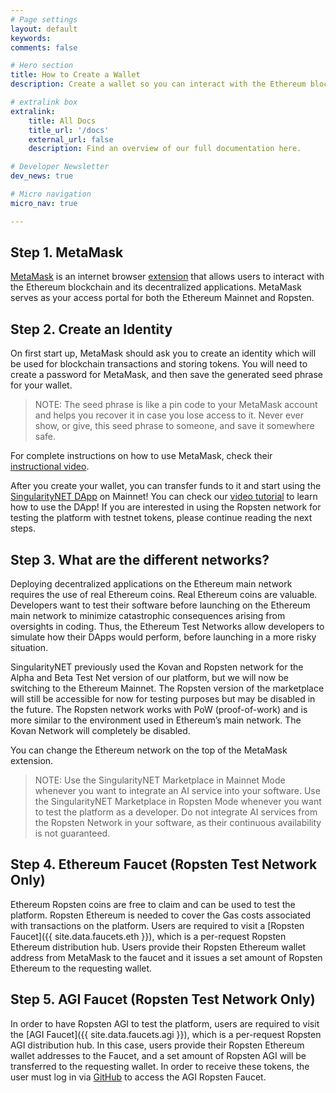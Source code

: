 ```yaml
---
# Page settings
layout: default
keywords:
comments: false

# Hero section
title: How to Create a Wallet
description: Create a wallet so you can interact with the Ethereum blockchain

# extralink box
extralink:
    title: All Docs
    title_url: '/docs'
    external_url: false
    description: Find an overview of our full documentation here.

# Developer Newsletter
dev_news: true

# Micro navigation
micro_nav: true

---
```


## Step 1. MetaMask

[MetaMask](https://metamask.io/) is an internet browser [extension](https://chrome.google.com/webstore/detail/metamask/nkbihfbeogaeaoehlefnkodbefgpgknn) that allows users to interact with the Ethereum blockchain and its decentralized applications. MetaMask serves as your access portal for both the Ethereum Mainnet and Ropsten.

## Step 2. Create an Identity

On first start up, MetaMask should ask you to create an identity which will be used for blockchain transactions and storing tokens. You will need to create a password for MetaMask, and then save the generated seed phrase for your wallet.

>NOTE: The seed phrase is like a pin code to your MetaMask account and helps you recover it in case you lose access to it. Never ever show, or give, this seed phrase to someone, and save it somewhere safe.

For complete instructions on how to use MetaMask, check their [instructional video](https://www.youtube.com/watch?time_continue=6&v=ZIGUC9JAAw8).

After you create your wallet, you can transfer funds to it and start using the [SingularityNET DApp](https://beta.singularitynet.io/) on Mainnet! You can check our [video tutorial](https://www.youtube.com/watch?v=j_9yLRQ1bE4) to learn how to use the DApp!
If you are interested in using the Ropsten network for testing the platform with testnet tokens, please continue reading the next steps.

## Step 3. What are the different networks?

Deploying decentralized applications on the Ethereum main network requires the use of real Ethereum coins. Real Ethereum coins are valuable. Developers want to test their software before launching on the Ethereum main network to minimize catastrophic consequences arising from oversights in coding. Thus, the Ethereum Test Networks allow developers to simulate how their DApps would perform, before launching in a more risky situation.

SingularityNET previously used the Kovan and Ropsten network for the Alpha and Beta Test Net version of our platform, but we will now be switching to the Ethereum Mainnet. The Ropsten version of the marketplace will still be accessible for now for testing purposes but may be disabled in the future. The Ropsten network works with PoW (proof-of-work) and is more similar to the environment used in Ethereum’s main network. The Kovan Network will completely be disabled.

You can change the Ethereum network on the top of the MetaMask extension.

>NOTE: Use the SingularityNET Marketplace in Mainnet Mode whenever you want to integrate an AI service into your software. Use the SingularityNET Marketplace in Ropsten Mode whenever you want to test the platform as a developer. Do not integrate AI services from the Ropsten Network in your software, as their continuous availability is not guaranteed.

## Step 4. Ethereum Faucet (Ropsten Test Network Only)

Ethereum Ropsten coins are free to claim and can be used to test the platform. Ropsten Ethereum is needed to cover the Gas costs associated with transactions on the platform. Users are required to visit a [Ropsten Faucet]({{ site.data.faucets.eth }}), which is a per-request Ropsten Ethereum distribution hub. Users provide their Ropsten Ethereum wallet address from MetaMask to the faucet and it issues a set amount of Ropsten Ethereum to the requesting wallet.

## Step 5. AGI Faucet (Ropsten Test Network Only)

In order to have Ropsten AGI to test the platform, users are required to visit the [AGI Faucet]({{ site.data.faucets.agi }}), which is a per-request Ropsten AGI distribution hub. In this case, users provide their Ropsten Ethereum wallet addresses to the Faucet, and a set amount of Ropsten AGI will be transferred to the requesting wallet. In order to receive these tokens, the user must log in via [GitHub](https://github.com/) to access the AGI Ropsten Faucet.

